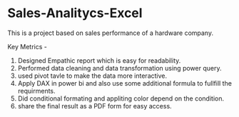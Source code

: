 # Sales-Analitycs-Excel
This is a project based on sales performance of a hardware company.

Key Metrics - 

1. Designed Empathic report which is easy for readability.
2. Performed data cleaning and data transformation using power query.
3. used pivot tavle to make the data more interactive.
4. Apply DAX in power bi and also use some additional formula to fullfill the requirments.
5. Did conditional formating and appliting color depend on the condition.
6. share the final result as a PDF form for easy access.

